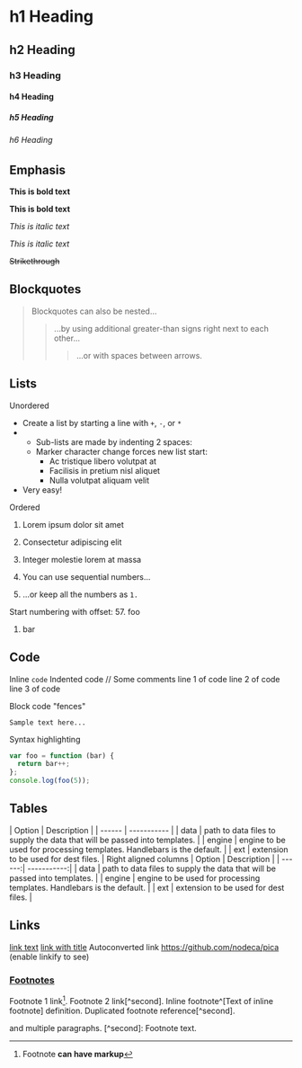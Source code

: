 # h1 Heading 
## h2 Heading 
### h3 Heading 
#### h4 Heading 
##### h5 Heading 
###### h6 Heading 
## Emphasis 

**This is bold text** 

__This is bold text__ 

*This is italic text* 

_This is italic text_ 

~~Strikethrough~~ 

## Blockquotes


> Blockquotes can also be nested...
>> ...by using additional greater-than signs right next to each other...
> > > ...or with spaces between arrows.
## Lists 

Unordered 

+ Create a list by starting a line with `+`, `-`, or `*`
+ + Sub-lists are made by indenting 2 spaces:
   - Marker character change forces new list start:
     * Ac tristique libero volutpat at
     + Facilisis in pretium nisl aliquet
     - Nulla volutpat aliquam velit
+ Very easy!

Ordered 
1. Lorem ipsum dolor sit amet
2. Consectetur adipiscing elit
3. Integer molestie lorem at massa

1. You can use sequential numbers...
1. ...or keep all the numbers as `1.`

Start numbering with offset: 
57. foo 
1. bar
## Code 
Inline `code` 
Indented code 
  // Some comments 
  line 1 of code 
  line 2 of code 
  line 3 of code 

Block code "fences" 
``` 
Sample text here...
```
 Syntax highlighting
 ``` js 
 var foo = function (bar) {
   return bar++; 
 }; 
 console.log(foo(5)); 
 ```
 ## Tables 
 | Option | Description | 
 | ------ | ----------- | | data | path to data files to supply the data that will be passed into templates. | 
 | engine | engine to be used for processing templates. Handlebars is the default. | 
 | ext | extension to be used for dest files. |
 Right aligned columns 
 | Option | Description | 
 | ------:| -----------:| 
 | data | path to data files to supply the data that will be passed into templates. | 
 | engine | engine to be used for processing templates. Handlebars is the default. | 
 | ext | extension to be used for dest files. | 
 ## Links 
 [link text](http://dev.nodeca.com) 
 [link with title](http://nodeca.github.io/pica/demo/ "title text!") 
 Autoconverted link https://github.com/nodeca/pica (enable linkify to see) 
 ### [Footnotes](https://github.com/markdown-it/markdown-it-footnote) 
 Footnote 1 link[^first]. 
 Footnote 2 link[^second]. 
 Inline footnote^[Text of inline footnote] definition. 
 Duplicated footnote reference[^second]. 
 [^first]: Footnote **can have markup** 
 
   and multiple paragraphs. [^second]: Footnote text.
